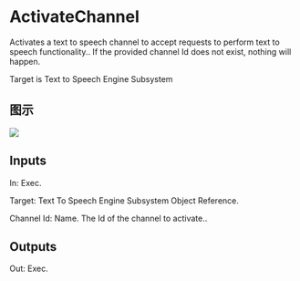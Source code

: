# ActivateChannel

Activates a text to speech channel to accept requests to perform text to speech functionality.. If the provided channel Id does not exist, nothing will happen.

Target is Text to Speech Engine Subsystem

## 图示

![]($-20221218-21112588.png)

## Inputs

In: Exec.

Target: Text To Speech Engine Subsystem Object Reference.

Channel Id: Name. The Id of the channel to activate..  

## Outputs

Out: Exec.

